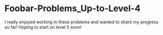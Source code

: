 # Foobar-Problems_Up-to-Level-4
I really enjoyed working in these problems and wanted to share my progress so far! Hoping to start on level 5 soon!
